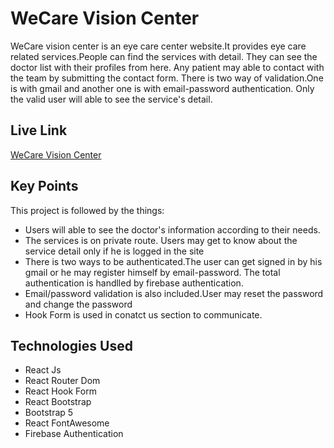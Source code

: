 
# WeCare Vision Center

WeCare vision center is an eye care center website.It 
provides eye care related services.People can find the services with detail.
They can see the doctor list with their profiles from here.
Any patient may able to contact with the team by submitting the contact form.
There is two way of validation.One is with gmail and another one is with email-password authentication.
Only the valid user will able to see the service's detail.     

## Live Link
[WeCare Vision Center](https://wecare-vision-center.web.app/)


## Key Points

This project is followed by the things:

- Users will able to see the doctor's information according to their needs.
- The services is on private route. Users may get to know about the service detail only if he is logged in the site
- There is two ways to be authenticated.The user can get signed in by his gmail or he may register himself by email-password. The total authentication is handlled by firebase authentication.  
- Email/password validation is also included.User may reset the password and change the password 
- Hook Form is used in conatct us section to communicate.  



## Technologies Used

- React Js
- React Router Dom
- React Hook Form
- React Bootstrap
- Bootstrap 5
- React FontAwesome
- Firebase Authentication







